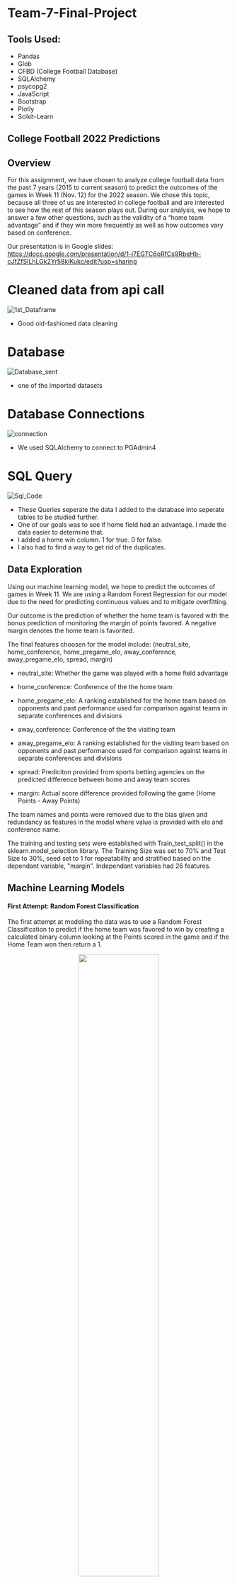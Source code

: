 # Team-7-Final-Project

## Tools Used:
- Pandas
- Glob
- CFBD (College Football Database)
- SQLAlchemy
- psycopg2
- JavaScript
- Bootstrap
- Plotly
- Scikit-Learn

## College Football 2022 Predictions

## Overview

For this assignment, we have chosen to analyze college football data from the past 7 years (2015 to current season) to predict the outcomes of the games in Week 11 (Nov. 12) 
for the 2022 season. We chose this topic, because all three of us are interested in college football and are interested to see how the rest of this season plays out.
During our analysis, we hope to answer a few other questions, such as the validity of a “home team advantage” and if they win more frequently as well as how outcomes
vary based on conference.

Our presentation is in Google slides: https://docs.google.com/presentation/d/1-i7EGTC6oRfCs9RbeHb-cJfZfSILhLGk2Yr58klKukc/edit?usp=sharing

# Cleaned data from api call
![1st_Dataframe](https://github.com/baumgartner-99/Team-7-Final-Project/blob/Ace-database/Images/cleaned_dataframe.png)

- Good old-fashioned data cleaning

# Database
![Database_sent](https://github.com/baumgartner-99/Team-7-Final-Project/blob/Ace-database/Images/DatabaseData.png)

- one of the imported datasets

# Database Connections
![connection](https://github.com/baumgartner-99/Team-7-Final-Project/blob/Ace-database/Images/Database_Connection.png)

- We used SQLAlchemy to connect to PGAdmin4

# SQL Query
![Sql_Code](https://github.com/baumgartner-99/Team-7-Final-Project/blob/Ace-database/Images/SQL_code.png)

- These Queries seperate the data I added to the database into seperate tables to be studied further.
- One of our goals was to see if home field had an advantage. I made the data easier to determine that.
- I added a home win column. 1 for true. 0 for false.
- I also had to find a way to get rid of the duplicates.
## Data Exploration

Using our machine learning model, we hope to predict the outcomes of games in Week 11. We are using a Random Forest Regression for our model due to the need for predicting continuous values and to mitigate overfitting.

Our outcome is the prediction of whether the home team is favored with the bonus prediction of monitoring the margin of points favored. A negative margin denotes the home team is favorited.  

The final features choosen for the model include: (neutral_site, home_conference, home_pregame_elo, away_conference, away_pregame_elo, spread, margin)

- neutral_site: Whether the game was played with a home field advantage

- home_conference: Conference of the the home team

- home_pregame_elo: A ranking established for the home team based on opponents and past performance used for comparison against teams in separate conferences and divisions

- away_conference: Conference of the the visiting team

- away_pregame_elo: A ranking established for the visiting team based on opponents and past performance used for comparison against teams in separate conferences and divisions

- spread: Prediciton provided from sports betting agencies on the predicted difference between home and away team scores

- margin: Actual score difference provided following the game (Home Points - Away Points)

The team names and points were removed due to the bias given and redundancy as features in the model where value is provided with elo and conference name.

The training and testing sets were established with Train_test_split() in the sklearn.model_selection library. The Training Size was set to 70% and Test Size to 30%, seed set to 1 for repeatability and stratified based on the dependant variable, "margin". Independant variables had 26 features. 

## Machine Learning Models

#### First Attempt: Random Forest Classification

The first attempt at modeling the data was to use a Random Forest Classification to predict if the home team was favored to win by creating a calculated binary column looking at the Points scored in the game and if the Home Team won then return a 1. 

<p align="center">
  <img src="https://github.com/baumgartner-99/Team-7-Final-Project/blob/main/images/2021_Classification_results.png" width="60%"/>
</p>

This prediction out put favorable results with a Random forest predictive accuracy: 59.3% on the test set. When predicted over the entire season the Random forest predictive accuracy: 89.8%.
The increase in the accuracy justified that the model was possibly overfit.

Initially, more features were included to try and figure out any underlying relationships. Due to the transformation and encoding of categorical varibles, this created a very wide dataset of 988 features. Duplicate values were seen when the team names were represented with a home team feature and a away team feature. 
When reviewing the feature importance after the prediction model was created it was discovered that many of the top features were those that should not be weighted so high.

<p align="center">
  <img src="https://github.com/baumgartner-99/Team-7-Final-Project/blob/main/images/Classifier_Importance.png" width="75%"/>
</p>

#### Second Attempt: Neural Network

In the second attempt, a Neural Network model was created to attempt to find the underlying relationships and handle the complexity between what causes a team to win or lose based on the supplied data. The features were reduced to handle the redundancy by dropping the time and team names. Within the investigation of redundancy it was found that many of the Non-FBS conference teams did not have the majority of the data and were being dropped in the preprocessing many times. 
The analysis then shifted to only predict FBS vs FBS teams. This reduction in features brought the model feature count down to 30.

The outputs were inconsistent with the expected output of a continuous variable and accuracy trending at a 71.1% loss over 100 epochs with 1 hidden layer with relu activation.

<p align="center">
  <img src="https://github.com/baumgartner-99/Team-7-Final-Project/blob/main/images/NN%20loss%20chart.png" width="30%"/>
</p>

<p align="center">
  <img src="https://github.com/baumgartner-99/Team-7-Final-Project/blob/main/images/NN%20accuracy%20chart.png" width="30%"/>
</p>

The results created a difficulty in relating them back to the specified team with a determination of probability of the prediction. 

#### Third Attempt: Random Forest Regression

To better associate the predictions with the actual games and a related confidence behind the prediction. the dependant variable was shifted from the calculated field "home_win" to "margin"

The prior two attempts used data from a single season to test the capabilities. The Random Forest Regression used data from the API calls from the database that produced cleaned data from the last 7 years (2015 to 2022)

The data was split into multiple dataframes to preprocess the data easier and to reference later on for the predictions of week 11 that had missing values due to the games not happening yet.

<p align="center">
  <img src="https://github.com/baumgartner-99/Team-7-Final-Project/blob/main/images/dataframe%20split.png" width="60%"/>
</p>

The 2022 season up to week 10 was plotted to visualize the relationship of elo to margin.

<p align="center">
  <img src="https://github.com/baumgartner-99/Team-7-Final-Project/blob/main/images/Elo_vs_Margin_scatter.png" width="40%"/>
</p>

In the shift from preprocessing a classification model to producing continuous variable predictions, the dependant variable, "margin" needed to be clipped due to some outlier games with only one occurance. These instances were modified and adjusted to the closest boundary, either upper or lower limit, depending on which side of the distribution they were on.

<p align="center">
  <img src="https://github.com/baumgartner-99/Team-7-Final-Project/blob/main/images/UL%20LL%20code.png" width="50%"/>
</p>

<p align="center">
  <img src="https://github.com/baumgartner-99/Team-7-Final-Project/blob/main/images/Distribution%20of%20UL%20LL.png" width="30%"/>
</p>

The training and testing sets were established with Train_test_split() in the sklearn.model_selection library. The Training Size was set to 70% and Test Size to 30%, seed set to 1 for repeatability and stratified based on the dependant variable, "margin". Independant variables had 26 features. The model was created using with (n_estimators=512). 

<p align="center">
  <img src="https://github.com/baumgartner-99/Team-7-Final-Project/blob/main/images/Prediction%20data%20output%20and%20r2.png" width="80%"/>
</p>

The output was predicted along the entire dataset and then visualized with the actual prediction of the team based on the prediction value (negative=Home_team, positive=Away_team).

Week 11 was predicted based in this fashion with the addition of categorical columns to validate the predictions.

<p align="center">
  <img src="https://github.com/baumgartner-99/Team-7-Final-Project/blob/main/images/Week11Predictions.png" width="90%"/>
</p>

From the categorical columns of Home_Win and Predicted_Win, the accuracy was able to be calculated following the completion of the games.

<p align="center">
  <img src="https://github.com/baumgartner-99/Team-7-Final-Project/blob/main/images/Confusion%20Matrix.png" width="50%"/>
</p>

## Summary and Results

The outcome from the Week 11 predictions: the model accurately predicted 52 out of the 64 games (81.25% accuracy).

Expanding this analysis over the previous weeks in 2022 you can see the fluctuation in the prediciton accuracy.

<p align="center">
  <img src="https://github.com/baumgartner-99/Team-7-Final-Project/blob/main/images/Correct%20Picks%202022.png" width="60%"/>
</p>

#### Discussion and Future Analysis

The model preformed as expected but with further investigation it is possible the model is overfit. 

Improvements to be made:
1) When validating the test set, the oob score was 39.2% due to the hyper parameters not being fine tuned. Use a GridSearch to find the best parameters for the model
2) When running a Feature importance, of the 26 features used in the model the Feature Importance looks only at spread and slightly at elo. Add additional features that provide relevance to the model (offense and defense metrics)

<p align="center">
  <img src="https://github.com/baumgartner-99/Team-7-Final-Project/blob/main/images/Freature%20import%20final.png" width="55%"/>
</p>

#### **Overall, we were able to predict games for a week that had not been played yet. The model does have room for improvement though.**

# Dashboard
For our dashboard, we decided to use Javascript and Plotly to create interactive charts and tables. We are hosting the page using GitHub pages: https://baumgartner-99.github.io/Team-7-Final-Project/. 

![](https://github.com/baumgartner-99/Team-7-Final-Project/blob/main/images/Screenshot%202022-11-16%20at%209.29.09%20PM.png)

There are several charts on the Dashboard, with two additional pages displaying more data.

![](https://github.com/baumgartner-99/Team-7-Final-Project/blob/main/images/average_home_vs_away.png)

The above graph shows the average points scored for each team. The two bars in the middle are average scores across every team taken over the time period we analyzed: 2015 to 2022. There is one for home average and one for away average. The bars on the end represent each team’s average score based on whether or not they were the home or away team.

![](https://github.com/baumgartner-99/Team-7-Final-Project/blob/main/images/single_home_vs_away.png)

This graph represents the scores for a single game (chosen by the user) and overall average scores across all teams from 2015 to 2022. In this instance, South Carolina scored greater points in this single game than North Carolina. Both teams scored far less than the average points generally earned in a game.

![](https://github.com/baumgartner-99/Team-7-Final-Project/blob/main/images/scoring_over_time.png)

This graph shows scoring over time for each team versus league averages.

![](https://github.com/baumgartner-99/Team-7-Final-Project/blob/main/images/predictions_table.png)

Finally, this is the table showing our machine learning predictions versus the actual outcome of Week 11 games.

Contributors:

**Rina Baumgartner**

**Alex Edwards**

**Devon McGibbeny**
